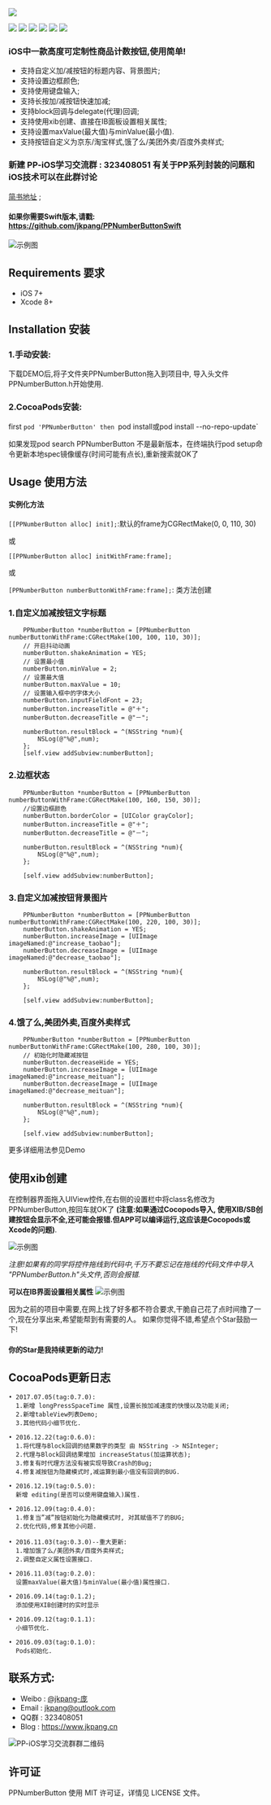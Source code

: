 ![](https://github.com/jkpang/PPNumberButton/blob/master/Picture/PPNumberButton.png)

![](https://img.shields.io/badge/platform-iOS-red.svg) ![](https://img.shields.io/badge/language-Objective--C-orange.svg) ![](https://img.shields.io/cocoapods/v/PPNumberButton.svg?style=flat) ![](https://img.shields.io/cocoapods/dt/PPNumberButton.svg) ![](https://img.shields.io/badge/license-MIT%20License-brightgreen.svg)  [![](https://img.shields.io/badge/weibo-%40CoderPang-yellow.svg)](http://weibo.com/5743737098/profile?rightmod=1&wvr=6&mod=personinfo&is_all=1)

### iOS中一款高度可定制性商品计数按钮,使用简单!

* 支持自定义加/减按钮的标题内容、背景图片;
* 支持设置边框颜色;
* 支持使用键盘输入;
* 支持长按加/减按钮快速加减; 
* 支持block回调与delegate(代理)回调;
* 支持使用xib创建、直接在IB面板设置相关属性;
* 支持设置maxValue(最大值)与minValue(最小值).
* 支持按钮自定义为京东/淘宝样式,饿了么/美团外卖/百度外卖样式;

### 新建 PP-iOS学习交流群 : 323408051 有关于PP系列封装的问题和iOS技术可以在此群讨论
[简书地址](http://www.jianshu.com/p/0b6f53a1ccaf) ;

#### 如果你需要Swift版本,请戳: https://github.com/jkpang/PPNumberButtonSwift

![示例图](https://github.com/jkpang/PPNumberButton/blob/master/Picture/PPNumberButton.gif)

## Requirements 要求
* iOS 7+
* Xcode 8+

## Installation 安装
### 1.手动安装:
下载DEMO后,将子文件夹PPNumberButton拖入到项目中, 导入头文件PPNumberButton.h开始使用.
### 2.CocoaPods安装:
first
`pod 'PPNumberButton'
then
`pod install或pod install --no-repo-update`

如果发现pod search PPNumberButton 不是最新版本，在终端执行pod setup命令更新本地spec镜像缓存(时间可能有点长),重新搜索就OK了
## Usage 使用方法
#### 实例化方法
`[[PPNumberButton alloc] init];`:默认的frame为CGRectMake(0, 0, 110, 30)

或

`[[PPNumberButton alloc] initWithFrame:frame];`

或

`[PPNumberButton numberButtonWithFrame:frame];`: 类方法创建
### 1.自定义加减按钮文字标题

```objc
    PPNumberButton *numberButton = [PPNumberButton numberButtonWithFrame:CGRectMake(100, 100, 110, 30)];
    // 开启抖动动画
    numberButton.shakeAnimation = YES;
    // 设置最小值
    numberButton.minValue = 2;
    // 设置最大值
    numberButton.maxValue = 10;
    // 设置输入框中的字体大小
    numberButton.inputFieldFont = 23;
    numberButton.increaseTitle = @"＋";
    numberButton.decreaseTitle = @"－";
    
    numberButton.resultBlock = ^(NSString *num){
        NSLog(@"%@",num);
    };
    [self.view addSubview:numberButton];
```
### 2.边框状态

```objc
    PPNumberButton *numberButton = [PPNumberButton numberButtonWithFrame:CGRectMake(100, 160, 150, 30)];
    //设置边框颜色
    numberButton.borderColor = [UIColor grayColor];
    numberButton.increaseTitle = @"＋";
    numberButton.decreaseTitle = @"－";
    
    numberButton.resultBlock = ^(NSString *num){
        NSLog(@"%@",num);
    };
    
    [self.view addSubview:numberButton];

```
### 3.自定义加减按钮背景图片

```objc
    PPNumberButton *numberButton = [PPNumberButton numberButtonWithFrame:CGRectMake(100, 220, 100, 30)];
    numberButton.shakeAnimation = YES;
    numberButton.increaseImage = [UIImage imageNamed:@"increase_taobao"];
    numberButton.decreaseImage = [UIImage imageNamed:@"decrease_taobao"];
    
    numberButton.resultBlock = ^(NSString *num){
        NSLog(@"%@",num);
    };
    
    [self.view addSubview:numberButton];
```
### 4.饿了么,美团外卖,百度外卖样式

```objc
    PPNumberButton *numberButton = [PPNumberButton numberButtonWithFrame:CGRectMake(100, 280, 100, 30)];
    // 初始化时隐藏减按钮
    numberButton.decreaseHide = YES;
    numberButton.increaseImage = [UIImage imageNamed:@"increase_meituan"];
    numberButton.decreaseImage = [UIImage imageNamed:@"decrease_meituan"];
    
    numberButton.resultBlock = ^(NSString *num){
        NSLog(@"%@",num);
    };
    
    [self.view addSubview:numberButton];
```

更多详细用法参见Demo

## 使用xib创建
在控制器界面拖入UIView控件,在右侧的设置栏中将class名修改为PPNumberButton,按回车就OK了 **(注意:如果通过Cocopods导入, 使用XIB/SB创建按钮会显示不全,还可能会报错.但APP可以编译运行,这应该是Cocopods或Xcode的问题)**.

![示例图](https://github.com/jkpang/PPNumberButton/blob/master/Picture/photo1.png)

_*注意!如果有的同学将控件拖线到代码中,千万不要忘记在拖线的代码文件中导入 "PPNumberButton.h"头文件,否则会报错.*_

**可以在IB界面设置相关属性**
![示例图](https://github.com/jkpang/PPNumberButton/blob/master/Picture/photo2.png)

因为之前的项目中需要,在网上找了好多都不符合要求,干脆自己花了点时间撸了一个,现在分享出来,希望能帮到有需要的人。 如果你觉得不错,希望点个Star鼓励一下!
#### 你的Star是我持续更新的动力!

## CocoaPods更新日志

```
• 2017.07.05(tag:0.7.0): 
  1.新增 longPressSpaceTime 属性,设置长按加减速度的快慢以及功能关闭;
  2.新增tableView列表Demo;
  3.其他代码小细节优化.
  
• 2016.12.22(tag:0.6.0): 
  1.将代理与Block回调的结果数字的类型 由 NSString -> NSInteger;
  2.代理与Block回调结果增加 increaseStatus(加运算状态);
  3.修复有时代理方法没有被实现导致Crash的Bug;
  4.修复减按钮为隐藏模式时,减运算到最小值没有回调的BUG.
								  
• 2016.12.19(tag:0.5.0):
  新增 editing(是否可以使用键盘输入)属性.
  
• 2016.12.09(tag:0.4.0): 
  1.修复当”减”按钮初始化为隐藏模式时, 对其赋值不了的BUG;
  2.优化代码,修复其他小问题.
  
• 2016.11.03(tag:0.3.0)--重大更新:
  1.增加饿了么/美团外卖/百度外卖样式;
  2.调整自定义属性设置接口.
  
• 2016.11.03(tag:0.2.0): 
  设置maxValue(最大值)与minValue(最小值)属性接口.
  
• 2016.09.14(tag:0.1.2);
  添加使用XIB创建时的实时显示
  
• 2016.09.12(tag:0.1.1): 
  小细节优化.
  
• 2016.09.03(tag:0.1.0):
  Pods初始化.
```

## 联系方式:
* Weibo : [@jkpang-庞](http://weibo.com/5743737098/profile?rightmod=1&wvr=6&mod=personinfo&is_all=1)
* Email : jkpang@outlook.com
* QQ群  : 323408051
* Blog  : https://www.jkpang.cn

![PP-iOS学习交流群群二维码](https://github.com/jkpang/PPCounter/blob/master/PP-iOS%E5%AD%A6%E4%B9%A0%E4%BA%A4%E6%B5%81%E7%BE%A4%E7%BE%A4%E4%BA%8C%E7%BB%B4%E7%A0%81.png)

## 许可证
PPNumberButton 使用 MIT 许可证，详情见 LICENSE 文件。


